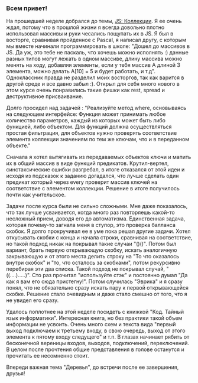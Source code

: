 ### Всем привет!

На прошедшей неделе добрался до темы, [JS: Коллекции](https://ru.hexlet.io/courses/js_collections). 
Я ее очень ждал, потому что в прошлой жизни я всегда довольно плотно использовал массивы и руки чесались 
пощупать их в JS. Я был в восторге, сравнивая пройденное с Pascal, я написал другу, с которым мы вместе
начинали программировать в школе: "Дошел до массивов в JS. Да уж, это тебе не паскаль, что хочешь можно исполнять :)
данные разных типов могут лежать в одном массиве, длину массива можно менять на ходу, добавляя элементы, 
если у тебя массив A длиной 3 элемента, можно делать A[10] = 5 и будет работать, и т.д". Одноклассник правда 
не разделил моих восторгов, так как варится в другой среде и все давно забыл :). Открыл для себя много нового в этом курсе
очень понравились такие фишки как rest, spread и деструктивное присваивание. 

Долго просидел над задачей : "Реализуйте метод where, основываясь на следующем интерфейсе: 
Функция может принимать любое количество параметров, каждый из которых может быть либо 
функцией, либо объектом. Для функций должна осуществляться простая фильтрация, для объектов 
нужно проверять соответствие элемента коллекции значениям по тем же ключам, что и в 
переданном объекте."

Сначала я хотел вытягивать из передаваемых объектов ключи и мапить их в общий массив в виде 
функций предикатов. Крутил-вертел, синстаксические ошибки разгребал, в итоге отказался от 
этой идеи и исходя из подсказок к заданию догадался, что лучше сделать один предикат который через every проверит 
массив ключей на соответствие с элементом коллекции. Решение в итоге получилось почти как 
учительское. 

Задачи после курса были не сильно сложными. Мне даже показалось, что так лучше усваивается, 
когда много раз повторяешь какой-то несложный прием, доводя его до автоматизма. Единственная 
задача, которая почему-то загнала меня в ступор, это проверка балланса скобок. Я долго 
прокручивал ее в уме пока решал другие задачи. Хотел откусывать скобки с конца и начала строки,
сравнивая на соответствие, но такой подход никак на покрывал такие случаи "()()". Потом был 
вариант, брать первую открывающую скобку, искать аналогичную закрывающую и от этого места делить
 строку на "То что оказалось внутри скобок" и "то, что осталось за скобками", потом рекурсивно 
 перебирая эти два списка. Такой подход не покрывал случай, "((....).....)". Сто раз прочитал 
 "используйте стэк" и постоянно думал "Да как я вам его сюда пристегну!". Потом случилась "Эврика" 
 и я сразу понял, что не обязательно сразу искать пару к первой открывающейся скобке. Решение стало 
 очевидным и даже стало смешно от того, что я не увидел его сразу.
 
 Удалось поплотнее на этой неделе посидеть с книжкой "Код. Тайный язык информатики". Интересная книга, но 
 без практики такой объем информации не усвоить. Очень много схем и текста вида "первый выход подключаем к третьему входу, 
 в свою очередь, выход от этого элемента к пятому входу следущего" и т.п. В глазах начинает рябить от бесконечной вереницы входов, 
 выходов, подключений, переключений. В целом после прочтения общие представления в голове останутся и прочитать ее несомненно стоит.
 
 Впереди важная тема "Деревья", до встречи после ее завершения, друзья!


